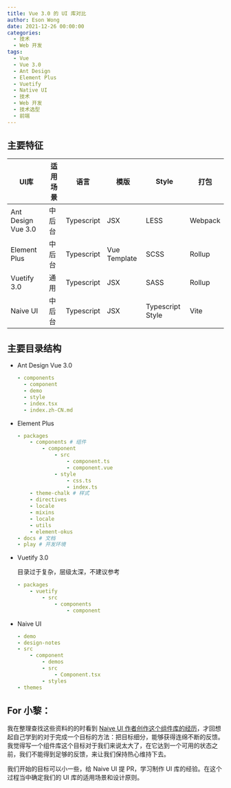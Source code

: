 ```yaml
---
title: Vue 3.0 的 UI 库对比
author: Eson Wong
date: 2021-12-26 00:00:00
categories:
  - 技术
  - Web 开发
tags:
  - Vue
  - Vue 3.0
  - Ant Design
  - Element Plus
  - Vuetify
  - Native UI
  - 技术
  - Web 开发
  - 技术选型
  - 前端
---
```




## 主要特征

|UI库|适用场景|语言|模版|Style|打包
|---|---|---|---|---|---|
Ant Design Vue 3.0|中后台|Typescript|JSX|LESS|Webpack|
Element Plus|中后台|Typescript|Vue Template|SCSS|Rollup|
Vuetify 3.0|通用|Typescript|JSX|SASS|Rollup|
Naive UI|中后台|Typescript|JSX|Typescript Style|Vite|

<!-- more -->

## 主要目录结构

* Ant Design Vue 3.0
  
	```yml
	- components
	  - component
      - demo
      - style
      - index.tsx
      - index.zh-CN.md
	```

* Element Plus
  
  ```yml
  - packages
      - components # 组件
          - component
              - src
                  - component.ts
                  - component.vue
              - style
                  - css.ts 
                  - index.ts
      - theme-chalk # 样式
      - directives
      - locale
      - mixins
      - locale
      - utils
      - element-okus
  - docs # 文档 
  - play # 开发环境
  ```

* Vuetify 3.0
  
  目录过于复杂，层级太深，不建议参考
  ```yml
  - packages
      - vuetify
          - src
              - components
                  - component
  ```

* Naive UI
  
  ```yml
  - demo
  - design-notes
  - src
      - component
          - demos
          - src
              - Component.tsx
          - styles
  - themes
  ```

## For 小黎：

我在整理查找这些资料的的时看到 [Naive UI 作者创作这个组件库的经历](https://www.zhihu.com/question/463736268/answer/1928240435)，才回想起自己学到的对于完成一个目标的方法：把目标细分，能够获得连绵不断的反馈。我觉得写一个组件库这个目标对于我们来说太大了，在它达到一个可用的状态之前，我们不能得到足够的反馈，来让我们保持热心维持下去。

我们开始的目标可以小一些，给 Naive UI 提 PR，学习制作 UI 库的经验。在这个过程当中确定我们的 UI 库的适用场景和设计原则。


